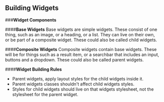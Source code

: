 **Building Widgets**
---

###**Widget Components**


####**Base Widgets**
Base widgets are simple widgets. These consist of one thing, such as an image, or a heading, or a list. They can live on their own, or be part of a composite widget. These could also be called child widgets.

####**Composite Widgets**
Composite widgets contain base widgets. These will be for things such as a result item, or a searchbar that includes an input, buttons and a dropdown. These could also be called parent widgets.

####**Widget Building Rules**
- Parent widgets, apply layout styles for the child widgets inside it.
- Parent widgets classes shouldn't affect child widgets styles.
- Styles for child widgets should live on that widgets stylesheet, not the stylesheet for the parent widget.